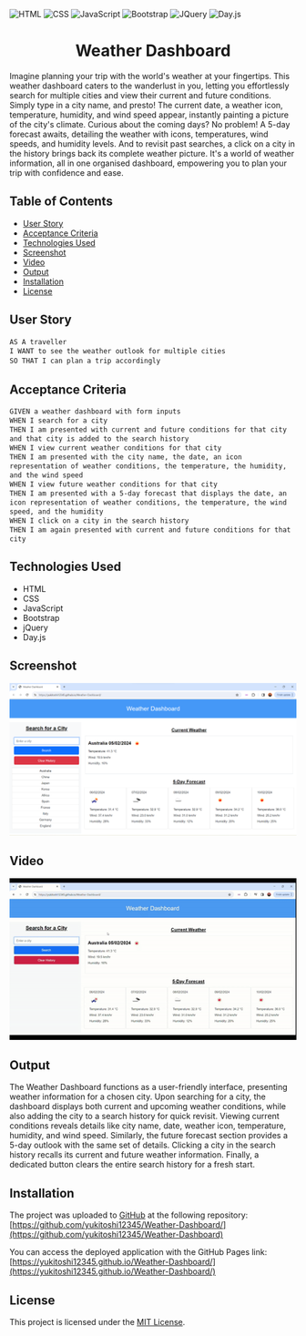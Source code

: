 ![HTML](https://img.shields.io/badge/HTML-blue) ![CSS](https://img.shields.io/badge/CSS-red) ![JavaScript](https://img.shields.io/badge/JavaScript-yellow) ![Bootstrap](https://img.shields.io/badge/Bootstrap-purple) ![JQuery](https://img.shields.io/badge/JQuery-green) ![Day.js](https://img.shields.io/badge/Day.js-orange)

<h1 align = "center"> Weather Dashboard </h1>
Imagine planning your trip with the world's weather at your fingertips. This weather dashboard caters to the wanderlust in you, letting you effortlessly search for multiple cities and view their current and future conditions. Simply type in a city name, and presto! The current date, a weather icon, temperature, humidity, and wind speed appear, instantly painting a picture of the city's climate. Curious about the coming days? No problem! A 5-day forecast awaits, detailing the weather with icons, temperatures, wind speeds, and humidity levels. And to revisit past searches, a click on a city in the history brings back its complete weather picture. It's a world of weather information, all in one organised dashboard, empowering you to plan your trip with confidence and ease.

## Table of Contents

- [User Story](#user-story)
- [Acceptance Criteria](#acceptance-criteria)
- [Technologies Used](#technologies-used)
- [Screenshot](#screenshot)
- [Video](#video)
- [Output](#output)
- [Installation](#installation)
- [License](#license)


## User Story

```md
AS A traveller
I WANT to see the weather outlook for multiple cities
SO THAT I can plan a trip accordingly
```

## Acceptance Criteria
```
GIVEN a weather dashboard with form inputs
WHEN I search for a city
THEN I am presented with current and future conditions for that city and that city is added to the search history
WHEN I view current weather conditions for that city
THEN I am presented with the city name, the date, an icon representation of weather conditions, the temperature, the humidity, and the wind speed
WHEN I view future weather conditions for that city
THEN I am presented with a 5-day forecast that displays the date, an icon representation of weather conditions, the temperature, the wind speed, and the humidity
WHEN I click on a city in the search history
THEN I am again presented with current and future conditions for that city
```

## Technologies Used
- HTML
- CSS
- JavaScript
- Bootstrap 
- jQuery
- Day.js

## Screenshot
![](./assets/images/screenshot.png)


## Video
![](./assets/videos/screenrecord.gif)

## Output
The Weather Dashboard functions as a user-friendly interface, presenting weather information for a chosen city. Upon searching for a city, the dashboard displays both current and upcoming weather conditions, while also adding the city to a search history for quick revisit. Viewing current conditions reveals details like city name, date, weather icon, temperature, humidity, and wind speed. Similarly, the future forecast section provides a 5-day outlook with the same set of details. Clicking a city in the search history recalls its current and future weather information. Finally, a dedicated button clears the entire search history for a fresh start. 

## Installation
The project was uploaded to [GitHub](https://github.com/) at the following repository:
[https://github.com/yukitoshi12345/Weather-Dashboard/](https://github.com/yukitoshi12345/Weather-Dashboard)

You can access the deployed application with the GitHub Pages link:
[https://yukitoshi12345.github.io/Weather-Dashboard/](https://yukitoshi12345.github.io/Weather-Dashboard/)

## License
This project is licensed under the [MIT License](https://github.com/Yukitoshi12345/Weather-Dashboard/blob/main/LICENSE).